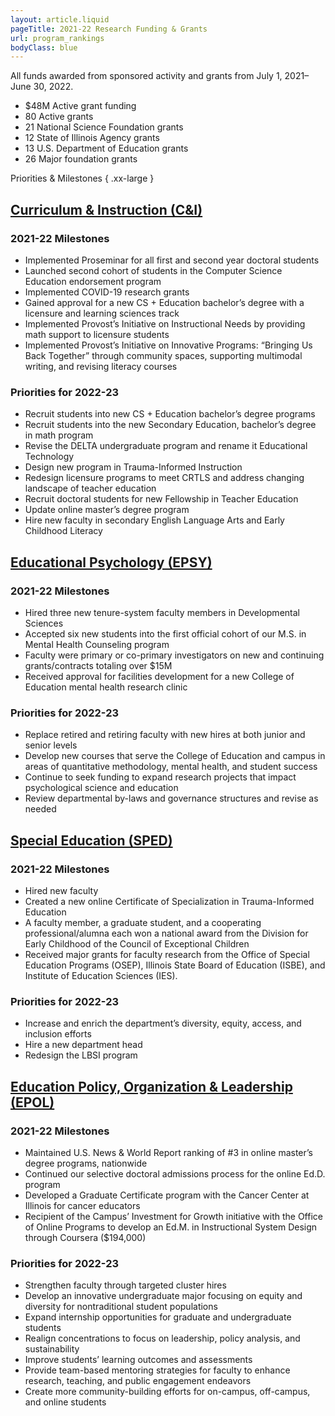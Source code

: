 ```yaml
---
layout: article.liquid
pageTitle: 2021-22 Research Funding & Grants
url: program_rankings
bodyClass: blue
---
```


All funds awarded from sponsored activity and grants from July 1, 2021– June 30, 2022.

<ul class="stats no-bullets">
<li><span class="blue">$48M</span> Active grant funding</li>
<li><span>80</span> Active grants</li>
<li><span class="blue">21</span> National Science Foundation grants</li>
<li><span>12</span> State of Illinois Agency grants</li>
<li><span class="blue">13</span> U.S. Department of Education grants </li>
<li><span>26</span> Major foundation grants</li>
</ul>

Priorities & Milestones { .xx-large }

## [Curriculum & Instruction (C&I)](https://education.illinois.edu/ci)

### 2021-22 Milestones
* Implemented Proseminar for all first and second year doctoral students
* Launched second cohort of students in the Computer Science Education endorsement program
* Implemented COVID-19 research grants
* Gained approval for a new CS + Education bachelor’s degree with a licensure and learning sciences track
* Implemented Provost’s Initiative on Instructional Needs by providing math support to licensure students
* Implemented Provost’s Initiative on Innovative Programs: “Bringing Us Back Together” through community spaces, supporting multimodal writing, and revising literacy courses

### Priorities for 2022-23
* Recruit students into new CS + Education bachelor’s degree programs
* Recruit students into the new Secondary Education, bachelor’s degree in math program
* Revise the DELTA undergraduate program and rename it Educational Technology
* Design new program in Trauma-Informed Instruction
* Redesign licensure programs to meet CRTLS and address changing landscape of teacher education
* Recruit doctoral students for new Fellowship in Teacher Education
* Update online master’s degree program
* Hire new faculty in secondary English Language Arts and Early Childhood Literacy

## [Educational Psychology (EPSY)](https://education.illinois.edu/edpsy)

### 2021-22 Milestones
* Hired three new tenure-system faculty members in Developmental Sciences
* Accepted six new students into the first official cohort of our M.S. in Mental Health Counseling program
* Faculty were primary or co-primary investigators on new and continuing grants/contracts totaling over $15M
* Received approval for facilities development for a new College of Education mental health research clinic

### Priorities for 2022-23
* Replace retired and retiring faculty with new hires at both junior and senior levels
* Develop new courses that serve the College of Education and campus in areas of quantitative methodology, mental health, and student success
* Continue to seek funding to expand research projects that impact psychological science and education
* Review departmental by-laws and governance structures and revise as needed

## [Special Education (SPED)](https://education.illinois.edu/sped)

### 2021-22 Milestones
* Hired new faculty
* Created a new online Certificate of Specialization in Trauma-Informed Education
* A faculty member, a graduate student, and a cooperating professional/alumna each won a national award from the Division for Early Childhood of the Council of Exceptional Children
* Received major grants for faculty research from the Office of Special Education Programs (OSEP), Illinois State Board of Education (ISBE), and Institute of Education Sciences (IES).

### Priorities for 2022-23
* Increase and enrich the department’s diversity, equity, access, and inclusion efforts
* Hire a new department head
* Redesign the LBSI program

## [Education Policy, Organization & Leadership (EPOL)](https://education.illinois.edu/epol)

### 2021-22 Milestones
* Maintained U.S. News & World Report ranking of #3 in online master’s degree programs, nationwide
* Continued our selective doctoral admissions process for the online Ed.D. program
* Developed a Graduate Certificate program with the Cancer Center at Illinois for cancer educators
* Recipient of the Campus’ Investment for Growth initiative with the Office of Online Programs to develop an Ed.M. in Instructional System Design through Coursera ($194,000)

### Priorities for 2022-23
* Strengthen faculty through targeted cluster hires
* Develop an innovative undergraduate major focusing on equity and diversity for nontraditional student populations
* Expand internship opportunities for graduate and undergraduate students
* Realign concentrations to focus on leadership, policy analysis, and sustainability
* Improve students’ learning outcomes and assessments
* Provide team-based mentoring strategies for faculty to enhance research, teaching, and public engagement endeavors
* Create more community-building efforts for on-campus, off-campus, and online students